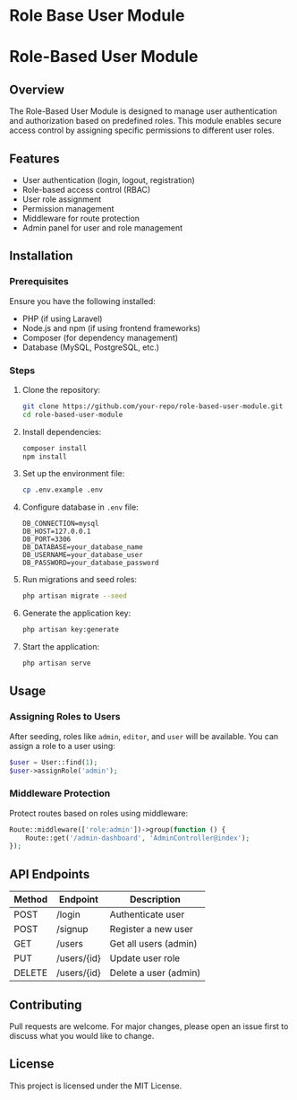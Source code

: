 # Role Base User Module
# Role-Based User Module

## Overview
The Role-Based User Module is designed to manage user authentication and authorization based on predefined roles. This module enables secure access control by assigning specific permissions to different user roles.

## Features
- User authentication (login, logout, registration)
- Role-based access control (RBAC)
- User role assignment
- Permission management
- Middleware for route protection
- Admin panel for user and role management

## Installation

### Prerequisites
Ensure you have the following installed:
- PHP (if using Laravel)
- Node.js and npm (if using frontend frameworks)
- Composer (for dependency management)
- Database (MySQL, PostgreSQL, etc.)

### Steps
1. Clone the repository:
   ```sh
   git clone https://github.com/your-repo/role-based-user-module.git
   cd role-based-user-module
   ```
2. Install dependencies:
   ```sh
   composer install
   npm install
   ```
3. Set up the environment file:
   ```sh
   cp .env.example .env
   ```
4. Configure database in `.env` file:
   ```env
   DB_CONNECTION=mysql
   DB_HOST=127.0.0.1
   DB_PORT=3306
   DB_DATABASE=your_database_name
   DB_USERNAME=your_database_user
   DB_PASSWORD=your_database_password
   ```
5. Run migrations and seed roles:
   ```sh
   php artisan migrate --seed
   ```
6. Generate the application key:
   ```sh
   php artisan key:generate
   ```
7. Start the application:
   ```sh
   php artisan serve
   ```

## Usage
### Assigning Roles to Users
After seeding, roles like `admin`, `editor`, and `user` will be available. You can assign a role to a user using:
```php
$user = User::find(1);
$user->assignRole('admin');
```

### Middleware Protection
Protect routes based on roles using middleware:
```php
Route::middleware(['role:admin'])->group(function () {
    Route::get('/admin-dashboard', 'AdminController@index');
});
```

## API Endpoints
| Method | Endpoint       | Description             |
|--------|----------------|-------------------------|
| POST   | /login         | Authenticate user       |
| POST   | /signup        | Register a new user     |
| GET    | /users         | Get all users (admin)   |
| PUT    | /users/{id}    | Update user role        |
| DELETE | /users/{id}    | Delete a user (admin)   |

## Contributing
Pull requests are welcome. For major changes, please open an issue first to discuss what you would like to change.

## License
This project is licensed under the MIT License.

